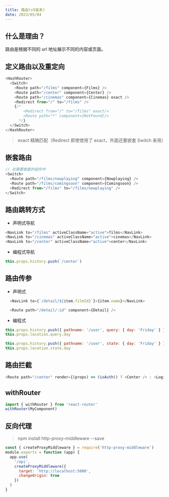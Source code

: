 ```yaml
---
title: 路由(v5版本)
date: 2023/05/04
---
```


## 什么是理由？

路由是根据不同的 url 地址展示不同的内容或页面。

## 定义路由以及重定向

```js
<HashRouter>
  <Switch>
    <Route path="/films" component={Films} />
    <Route path="/center" component={Center} />
    <Route path="/cinemas" component={Cinemas} exact />
    <Redirect from="/" to="/films" />
    {/*
        <Redirect from="/" to="/films" exact/>
        <Route path="*" component={NotFound}/>
      */}
  </Switch>
</HashRouter>
```

> exact 精确匹配（Redirect 即使使用了 exact，外面还要嵌套 Switch 来用）

## 嵌套路由

```js
// 在需要嵌套的组件中
<Switch>
  <Route path="/films/nowplaying" component={Nowplaying} />
  <Route path="/films/comingsoon" component={Comingsoon} />
  <Redirect from="/films" to="/films/nowplaying" />
</Switch>
```

## 路由跳转方式

- 声明式导航

```js
<NavLink to="/films" activeClassName="active">films</NavLink>
<NavLink to="/cinemas" activeClassName="active">cinemas</NavLink>
<NavLink to="/center" activeClassName="active">center</NavLink>
```

- 编程式导航

```js
this.props.history.push(`/center`)
```

## 路由传参

- 声明式

```js
  <NavLink to={`/detail/${item.filmId}`}>{item.name}</NavLink>

  <Route path="/detail/:id" component={Detail} />
```

- 编程式

```js
this.props.history.push({ pathname: '/user', query: { day: 'Friday' } })
this.props.location.query.day

this.props.history.push({ pathname: '/user', state: { day: 'Friday' } })
this.props.location.state.day
```

## 路由拦截

```js
<Route path="/center" render={(props) => (isAuth() ? <Center /> : <Login />)} />
```

## withRouter

```js
import { withRouter } from 'react-router'
withRouter(MyComponent)
```

## 反向代理

>  npm install http-proxy-middleware --save

```js
const { createProxyMiddleware } = require('http-proxy-middleware')
module.exports = function (app) {
  app.use(
    '/api',
    createProxyMiddleware({
      target: 'http://localhost:5000',
      changeOrigin: true
    })
  )
}
```
